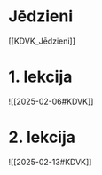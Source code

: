 
# Jēdzieni
[[KDVK_Jēdzieni]]

# 1. lekcija
![[2025-02-06#KDVK]]

# 2. lekcija

![[2025-02-13#KDVK]]